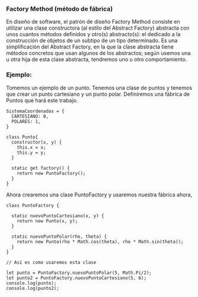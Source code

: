 ### Factory Method (método de fábrica)

En diseño de software, el patrón de diseño Factory Method consiste en utilizar una clase constructora (al estilo del Abstract Factory) abstracta con unos cuantos métodos definidos y otro(s) abstracto(s): el dedicado a la construcción de objetos de un subtipo de un tipo determinado. Es una simplificación del Abstract Factory, en la que la clase abstracta tiene métodos concretos que usan algunos de los abstractos; según usemos una u otra hija de esta clase abstracta, tendremos uno u otro comportamiento.

### Ejemplo:

Tomemos un ejemplo de un punto. Tenemos una clase de puntos y tenemos que crear un punto cartesiano y un punto polar. Definiremos una fábrica de Puntos que hará este trabajo.

```
SistemaCoordenadas = {
  CARTESIANO: 0,
  POLARES: 1,
}

class Punto{
  constructor(x, y) {
    this.x = x;
    this.y = y;
  }
  
  static get factory() {
    return new PuntoFactory();
  }
}
```

Ahora crearemos una clase PuntoFactory y usaremos nuestra fábrica ahora,

```
class PuntoFactory {

  static nuevoPuntoCartesiano(x, y) {
    return new Punto(x, y);
  }
  
  static nuevoPuntoPolar(rho, theta) {
    return new Punto(rho * Math.cos(theta), rho * Math.sin(theta));
  }
}

// Así es como usaremos esta clase

let punto = PuntoFactory.nuevoPuntoPolar(5, Math.Pi/2);
let punto2 = PuntoFactory.nuevoPuntoCartesiano(5, 6);
console.log(punto);
console.log(punto2);
```